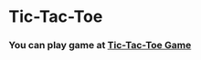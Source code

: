 # Tic-Tac-Toe

### You can play game at [Tic-Tac-Toe Game](https://harshgami.github.io/Tic-Tac-Toe/)
